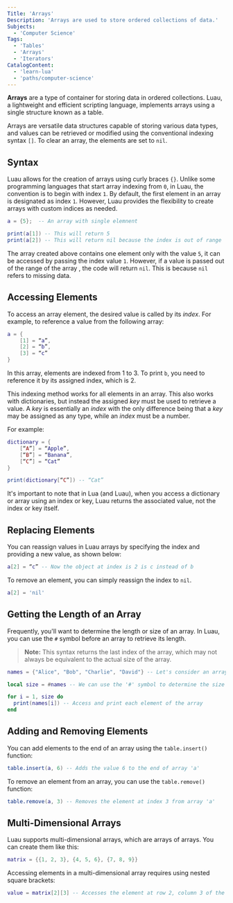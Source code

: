 ```yaml
---
Title: 'Arrays'
Description: 'Arrays are used to store ordered collections of data.'
Subjects:
  - 'Computer Science'
Tags:
  - 'Tables'
  - 'Arrays'
  - 'Iterators'
CatalogContent:
  - 'learn-lua'
  - 'paths/computer-science'
---
```


**Arrays** are a type of container for storing data in ordered collections. Luau, a lightweight and efficient scripting language, implements arrays using a single structure known as a table.

Arrays are versatile data structures capable of storing various data types, and values can be retrieved or modified using the conventional indexing syntax `[]`. To clear an array, the elements are set to `nil`.

## Syntax

Luau allows for the creation of arrays using curly braces `{}`. Unlike some programming languages that start array indexing from `0`, in Luau, the convention is to begin with index `1`. By default, the first element in an array is designated as index `1`. However, Luau provides the flexibility to create arrays with custom indices as needed.

```lua
a = {5};  -- An array with single elemnent

print(a[1]) -- This will return 5
print(a[2]) -- This will return nil because the index is out of range
```

The array created above contains one element only with the value `5`, it can be accessed by passing the index value `1`. However, if a value is passed out of the range of the array , the code will return `nil`. This is because `nil` refers to missing data.

## Accessing Elements

To access an array element, the desired value is called by its _index_. For example, to reference a value from the following array:

```lua
a = {
    [1] = “a”,
    [2] = “b”,
    [3] = “c”
}
```

In this array, elements are indexed from 1 to 3. To print `b`, you need to reference it by its assigned index, which is 2.

This indexing method works for all elements in an array. This also works with dictionaries, but instead the assigned _key_ must be used to retrieve a value. A _key_ is essentially an _index_ with the only difference being that a _key_ may be assigned as any type, while an _index_ must be a number.

For example:

```lua
dictionary = {
    [“A”] = “Apple”,
    [“B”] = “Banana”,
    [“C”] = “Cat”
}

print(dictionary[“C”]) -- “Cat”
```

It's important to note that in Lua (and Luau), when you access a dictionary or array using an index or key, Luau returns the associated value, not the index or key itself.

## Replacing Elements

You can reassign values in Luau arrays by specifying the index and providing a new value, as shown below:

```lua
a[2] = “c” -- Now the object at index is 2 is c instead of b
```

To remove an element, you can simply reassign the index to `nil`.

```lua
a[2] = 'nil'
```

## Getting the Length of an Array

Frequently, you'll want to determine the length or size of an array. In Luau, you can use the `#` symbol before an array to retrieve its length.

> **Note:** This syntax returns the last index of the array, which may not always be equivalent to the actual size of the array.

```lua
names = {"Alice", "Bob", "Charlie", "David"} -- Let's consider an array of names

local size = #names -- We can use the '#' symbol to determine the size of the 'names' array

for i = 1, size do
  print(names[i]) -- Access and print each element of the array
end
```

## Adding and Removing Elements

You can add elements to the end of an array using the `table.insert()` function:

```lua
table.insert(a, 6) -- Adds the value 6 to the end of array 'a'
```

To remove an element from an array, you can use the `table.remove()` function:

```lua
table.remove(a, 3) -- Removes the element at index 3 from array 'a'
```

## Multi-Dimensional Arrays

Luau supports multi-dimensional arrays, which are arrays of arrays. You can create them like this:

```lua
matrix = {{1, 2, 3}, {4, 5, 6}, {7, 8, 9}}
```

Accessing elements in a multi-dimensional array requires using nested square brackets:

```lua
value = matrix[2][3] -- Accesses the element at row 2, column 3 of the matrix
```

